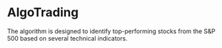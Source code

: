 # AlgoTrading
The algorithm is designed to identify top-performing stocks from the S&amp;P 500 based on several technical indicators. 
